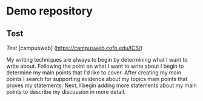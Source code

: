 # Demo repository #
## Test ##
*Test*
[campusweb] (https://campusweb.cofo.edu/ICS/)

My writing techniques are always to begin by determining what I want to write about. Following the point on what I want to write about I begin to determine my main points that I'd like to cover. After creating my main points I search for supporting evidence about my topics main points that proves my statements.  Next, I begin adding more statements about my main points to describe my discussion in more detail.
